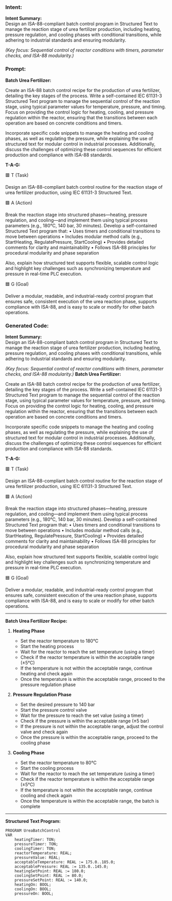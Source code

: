 ### Intent:
**Intent Summary:**  
Design an ISA-88-compliant batch control program in Structured Text to manage the reaction stage of urea fertilizer production, including heating, pressure regulation, and cooling phases with conditional transitions, while adhering to industrial standards and ensuring modularity.  

*(Key focus: Sequential control of reactor conditions with timers, parameter checks, and ISA-88 modularity.)*

### Prompt:
**Batch Urea Fertilizer:**

Create an ISA-88 batch control recipe for the production of urea fertilizer, detailing the key stages of the process. Write a self-contained IEC 61131-3 Structured Text program to manage the sequential control of the reaction stage, using typical parameter values for temperature, pressure, and timing. Focus on providing the control logic for heating, cooling, and pressure regulation within the reactor, ensuring that the transitions between each operation are based on concrete conditions and timers.

Incorporate specific code snippets to manage the heating and cooling phases, as well as regulating the pressure, while explaining the use of structured text for modular control in industrial processes. Additionally, discuss the challenges of optimizing these control sequences for efficient production and compliance with ISA-88 standards.

**T-A-G:**

🟥 T (Task)

Design an ISA-88-compliant batch control routine for the reaction stage of urea fertilizer production, using IEC 61131-3 Structured Text.

🟩 A (Action)

Break the reaction stage into structured phases—heating, pressure regulation, and cooling—and implement them using typical process parameters (e.g., 180°C, 140 bar, 30 minutes).
Develop a self-contained Structured Text program that:
	•	Uses timers and conditional transitions to move between operations
	•	Includes modular method calls (e.g., StartHeating, RegulatePressure, StartCooling)
	•	Provides detailed comments for clarity and maintainability
	•	Follows ISA-88 principles for procedural modularity and phase separation

Also, explain how structured text supports flexible, scalable control logic and highlight key challenges such as synchronizing temperature and pressure in real-time PLC execution.

🟦 G (Goal)

Deliver a modular, readable, and industrial-ready control program that ensures safe, consistent execution of the urea reaction phase, supports compliance with ISA-88, and is easy to scale or modify for other batch operations.

### Generated Code:
**Intent Summary:**  
Design an ISA-88-compliant batch control program in Structured Text to manage the reaction stage of urea fertilizer production, including heating, pressure regulation, and cooling phases with conditional transitions, while adhering to industrial standards and ensuring modularity.  

*(Key focus: Sequential control of reactor conditions with timers, parameter checks, and ISA-88 modularity.)*
**Batch Urea Fertilizer:**

Create an ISA-88 batch control recipe for the production of urea fertilizer, detailing the key stages of the process. Write a self-contained IEC 61131-3 Structured Text program to manage the sequential control of the reaction stage, using typical parameter values for temperature, pressure, and timing. Focus on providing the control logic for heating, cooling, and pressure regulation within the reactor, ensuring that the transitions between each operation are based on concrete conditions and timers.

Incorporate specific code snippets to manage the heating and cooling phases, as well as regulating the pressure, while explaining the use of structured text for modular control in industrial processes. Additionally, discuss the challenges of optimizing these control sequences for efficient production and compliance with ISA-88 standards.

**T-A-G:**

🟥 T (Task)

Design an ISA-88-compliant batch control routine for the reaction stage of urea fertilizer production, using IEC 61131-3 Structured Text.

🟩 A (Action)

Break the reaction stage into structured phases—heating, pressure regulation, and cooling—and implement them using typical process parameters (e.g., 180°C, 140 bar, 30 minutes).
Develop a self-contained Structured Text program that:
	•	Uses timers and conditional transitions to move between operations
	•	Includes modular method calls (e.g., StartHeating, RegulatePressure, StartCooling)
	•	Provides detailed comments for clarity and maintainability
	•	Follows ISA-88 principles for procedural modularity and phase separation

Also, explain how structured text supports flexible, scalable control logic and highlight key challenges such as synchronizing temperature and pressure in real-time PLC execution.

🟦 G (Goal)

Deliver a modular, readable, and industrial-ready control program that ensures safe, consistent execution of the urea reaction phase, supports compliance with ISA-88, and is easy to scale or modify for other batch operations.

---

**Batch Urea Fertilizer Recipe:**

1. **Heating Phase**
   - Set the reactor temperature to 180°C
   - Start the heating process
   - Wait for the reactor to reach the set temperature (using a timer)
   - Check if the reactor temperature is within the acceptable range (±5°C)
   - If the temperature is not within the acceptable range, continue heating and check again
   - Once the temperature is within the acceptable range, proceed to the pressure regulation phase

2. **Pressure Regulation Phase**
   - Set the desired pressure to 140 bar
   - Start the pressure control valve
   - Wait for the pressure to reach the set value (using a timer)
   - Check if the pressure is within the acceptable range (±5 bar)
   - If the pressure is not within the acceptable range, adjust the control valve and check again
   - Once the pressure is within the acceptable range, proceed to the cooling phase

3. **Cooling Phase**
   - Set the reactor temperature to 80°C
   - Start the cooling process
   - Wait for the reactor to reach the set temperature (using a timer)
   - Check if the reactor temperature is within the acceptable range (±5°C)
   - If the temperature is not within the acceptable range, continue cooling and check again
   - Once the temperature is within the acceptable range, the batch is complete

---

**Structured Text Program:**

```st
PROGRAM UreaBatchControl
VAR
    heatingTimer: TON;
    pressureTimer: TON;
    coolingTimer: TON;
    reactorTemperature: REAL;
    pressureValue: REAL;
    acceptableTemperature: REAL := 175.0..185.0;
    acceptablePressure: REAL := 135.0..145.0;
    heatingSetPoint: REAL := 180.0;
    coolingSetPoint: REAL := 80.0;
    pressureSetPoint: REAL := 140.0;
    heatingOn: BOOL;
    coolingOn: BOOL;
    pressureOn: BOOL;

